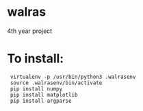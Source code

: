 # walras
4th year project


# To install:

     virtualenv -p /usr/bin/python3 .walrasenv
     source .walrasenv/bin/activate
     pip install numpy
     pip install matplotlib
     pip install argparse